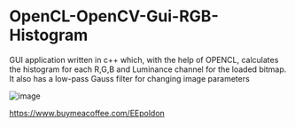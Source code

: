# OpenCL-OpenCV-Gui-RGB-Histogram
GUI application written in c++ which, with the help of OPENCL, calculates the histogram for each R,G,B and Luminance channel for the loaded bitmap. It also has a low-pass Gauss filter for changing image parameters 

![image](https://user-images.githubusercontent.com/36985894/167900526-6061e3fd-c0c5-4ec7-8d77-9607bd600b57.png)



https://www.buymeacoffee.com/EEpoldon
